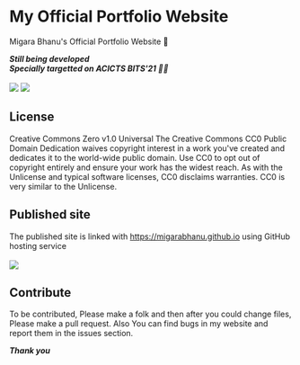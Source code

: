 # My Official Portfolio Website
Migara Bhanu's Official Portfolio Website 🚀

***Still being developed***
<br>
***Specially targetted on ACICTS BITS'21 👨‍💻***
<br>
<br>
![](https://img.shields.io/badge/Powered-HTML-informational?style=flat&logo=HTML&logoColor=white&color=8d81c2) ![](https://img.shields.io/badge/Powered-CSS-informational?style=flat&logo=CSS&logoColor=white&color=8d81c2)

## License
Creative Commons Zero v1.0 Universal
The Creative Commons CC0 Public Domain Dedication waives copyright interest in a work you've created and dedicates it to the world-wide public domain. Use CC0 to opt out of copyright entirely and ensure your work has the widest reach. As with the Unlicense and typical software licenses, CC0 disclaims warranties. CC0 is very similar to the Unlicense.

## Published site
The published site is linked with https://migarabhanu.github.io using GitHub hosting service
<br>
<br>
![](https://img.shields.io/badge/HostOn-GitHub-informational?style=flat&logo=GitHub&logoColor=white&color=8d81c2)

## Contribute
To be contributed, Please make a folk and then after you could change files, Please make a pull request.
Also You can find bugs in my website and report them in the issues section.

***Thank you***
